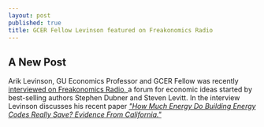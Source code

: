 ```yaml
---
layout: post
published: true
title: GCER Fellow Levinson featured on Freakonomics Radio
---
```


## A New Post

<p> Arik Levinson, GU Economics Professor and GCER Fellow was recently <a href= "http://freakonomics.com/2015/02/05/how-efficient-is-energy-efficiency-a-new-freakonomics-radio-podcast/"> interviewed on Freakonomics Radio, </a>  a forum for economic ideas started by best-selling authors  Stephen Dubner and Steven Levitt.  In the interview Levinson discusses his recent paper  <a href= "http://faculty.georgetown.edu/aml6/pdfs&zips/BuildingCodes.pdf">  <em>"How Much Energy Do Building Energy Codes Really Save? Evidence From California." </em> </a> </p>